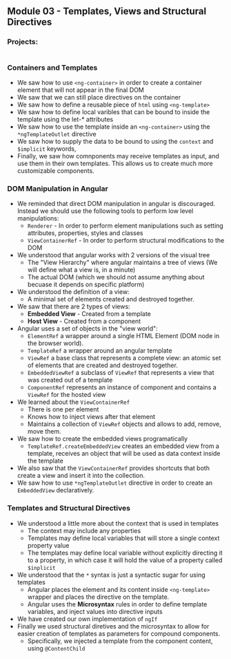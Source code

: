 ## Module 03 -  Templates, Views and Structural Directives

### Projects:
|     |     |
| --- | --- |


### Containers and Templates
* We saw how to use `<ng-container>` in order to create a container element that will not appear in the final DOM
* We saw that we can still place directives on the container
* We saw how to define a reusable piece of `html` using `<ng-template>`
* We saw how to define local varibles that can be bound to inside the template using the let-* attributes
* We saw how to use the template inside an `<ng-container>` using the `*ngTemplateOutlet` directive
* We saw how to supply the data to be bound to using the `context` and `$implicit` keywords,
* Finally, we saw how comnponents may receive templates as input, and use them in their own templates. This allows us to create much more customizable components.

### DOM Manipulation in Angular
* We reminded that direct DOM manipulation in angular is discouraged. Instead we should use the following tools to perform low level manipulations:
    - `Renderer` - In order to perform element manipulations such as setting attributes, properties, styles and classes
    - `ViewContainerRef` - In order to perform structural modifications to the DOM
* We understood that angular works with 2 versions of the visual tree
    - The "View Hierarchy" where angular maintains a tree of views (We will define what a view is, in a minute)
    - The actual DOM (which we should not assume anything about becuase it depends on specific platform)
* We understood the definition of a view: 
    - A minimal set of elements created and destroyed together. 
* We saw that there are 2 types of views:
    - **Embedded View** - Created from a template
    - **Host View** - Created from a component
* Angular uses a set of objects in the "view world":
    - `ElementRef` a wrapper around a single HTML Element (DOM node in the browser world).
    - `TemplateRef` a wrapper around an angular template
    - `ViewRef` a base class that represents a complete view: an atomic set of elements that are created and destroyed together.
    - `EmbeddedViewRef` a subclass of `ViewRef` that represents a view that was created out of a template
    - `ComponentRef` represents an instance of component and contains a `ViewRef` for the hosted view
* We learned about the `ViewContainerRef`
    - There is one per element
    - Knows how to inject views after that element
    - Maintains a collection of `ViewRef` objects and allows to add, remove, move them.
* We saw how to create the embedded views programatically
    - `TemplateRef.createEmbeddedView` creates an embedded view from a template, receives an object that will be used as data context inside the template
* We also saw that the `ViewContainerRef` provides shortcuts that both create a view and insert it into the collection.
* We saw how to use `*ngTemplateOutlet` directive in order to create an `EmbeddedView` declaratively.

### Templates and Structural Directives
* We understood a little more about the context that is used in templates
    - The context may include any properties
    - Templates may define local variables that will store a single context property value
    - The templates may define local variable without explicitly directing it to a property, in which case it will hold the value of a property called `$inplicit`
* We understood that the `*` syntax is just a syntactic sugar for using templates
    - Angular places the element and its content inside `<ng-template>` wrapper and places the directive on the template.
    - Angular uses the **Microsyntax** rules in order to define template variables, and inject values into directive inputs
* We have created our own implementation of `ngIf`
* Finally we used structural diretives and the microsyntax to allow for easier creation of templates as parameters for compound components.
    - Specifically, we injected a template from the component content, using `@ContentChild`
